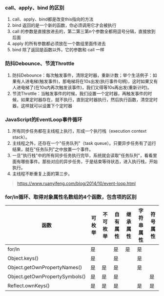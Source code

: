 ### call、apply、bind 的区别
1. call、apply、bind都是改变this指向的方法
2. bind 返回的是一个新的函数，你必须调用它才会被执行
3. call 的参数是直接放进去的，第二第三第n个参数全都用逗号分隔，直接放到后面
4. apply 的所有参数都必须放在一个数组里面传进去
5. bind 除了返回是函数以外，它的参数和 call 一样

### 防抖Debounce、节流Throttle
1. 防抖Debounce：每次触发事件，清除定时器，重新计数；举个生活例子：如果有人进电梯(触发事件)，那电梯将在10s出发(执行事件句柄)，这时如果又有人进电梯了(在10s内再次触发该事件)，我们又得等10s再出发(重新计时)。
2. 节流Throttle：当触发事件的时候，我们设置一个定时器，再触发事件的时候，如果定时器存在，就不执行，直到定时器执行，然后执行函数，清空定时器，这样就可以设置下个定时器

### JavaScript的EventLoop事件循环
1. 所有同步任务都在主线程上执行，形成一个执行栈（execution context stack）。
2. 主线程之外，还存在一个"任务队列"（task queue）。只要异步任务有了运行结果，就在"任务队列"之中放置一个事件。
3. 一旦"执行栈"中的所有同步任务执行完毕，系统就会读取"任务队列"，看看里面有哪些事件。那些对应的异步任务，于是结束等待状态，进入执行栈，开始执行。
4. 主线程不断重复上面的第三步。

> https://www.ruanyifeng.com/blog/2014/10/event-loop.html

### for/in循环、取得对象属性名数组的4个函数，包含项的区别
函数 | 可枚举 | 不可枚举 | 自有属性 | 继承属性 | 字符串属性 | 符号属性
--- | --- | --- | --- | --- | --- | ---
for/in | 是 | | 是 | 是 | 是
Object.keys() | 是 | | 是 | | 是 |
Object.getOwnPropertyNames() | 是 | 是 | 是 | | 是 |
Object.getOwnPropertySymbols() | 是 | 是 | 是 | | | 是
Reflect.ownKeys() | 是 | 是 | 是 |  | 是 | 是













